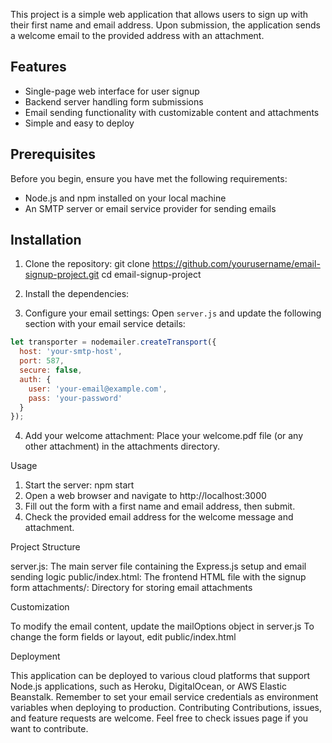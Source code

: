 This project is a simple web application that allows users to sign up with their first name and email address. Upon submission, the application sends a welcome email to the provided address with an attachment.

## Features

- Single-page web interface for user signup
- Backend server handling form submissions
- Email sending functionality with customizable content and attachments
- Simple and easy to deploy

## Prerequisites

Before you begin, ensure you have met the following requirements:

- Node.js and npm installed on your local machine
- An SMTP server or email service provider for sending emails

## Installation

1. Clone the repository:
git clone https://github.com/yourusername/email-signup-project.git
cd email-signup-project

2. Install the dependencies:

3. Configure your email settings:
Open `server.js` and update the following section with your email service details:
```javascript
let transporter = nodemailer.createTransport({
  host: 'your-smtp-host',
  port: 587,
  secure: false,
  auth: {
    user: 'your-email@example.com',
    pass: 'your-password'
  }
});
```
4. Add your welcome attachment:
   Place your welcome.pdf file (or any other attachment) in the attachments directory.

Usage

1. Start the server: npm start
2. Open a web browser and navigate to http://localhost:3000
3. Fill out the form with a first name and email address, then submit.
4. Check the provided email address for the welcome message and attachment.

Project Structure

server.js: The main server file containing the Express.js setup and email sending logic
public/index.html: The frontend HTML file with the signup form
attachments/: Directory for storing email attachments

Customization

To modify the email content, update the mailOptions object in server.js
To change the form fields or layout, edit public/index.html

Deployment

This application can be deployed to various cloud platforms that support Node.js applications, such as Heroku, DigitalOcean, or AWS Elastic Beanstalk.
Remember to set your email service credentials as environment variables when deploying to production.
Contributing
Contributions, issues, and feature requests are welcome. Feel free to check issues page if you want to contribute.
